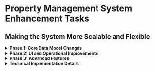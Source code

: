 # Property Management System Enhancement Tasks

## Making the System More Scalable and Flexible

<details>
<summary><strong>Phase 1: Core Data Model Changes</strong></summary>

### 1. Flexible Payment Schedules

- [x] Create `PaymentFrequency` enum (DAILY, WEEKLY, BI_WEEKLY, MONTHLY, QUARTERLY, SEMI_ANNUAL, ANNUAL, CUSTOM)
- [x] Add `paymentFrequency` field to Property model
- [x] Add `customPaymentDays` field for CUSTOM frequency option
- [x] Update payment calculation logic to support different frequencies

### 2. Property Portfolio Management

- [x] Create new `PropertyGroup` model
- [x] Add fields: id, name, description, userId, createdAt, updatedAt
- [x] Create relation between Property and PropertyGroup
- [x] Add propertyGroupId field to Property model

### 3. Dynamic Billing Cycles

- [x] Enhance Lease model with `paymentFrequency` field
- [x] Add `billingCycleStart` and `billingCycleEnd` fields to Lease model
- [x] Add `nextBillingDate` field to track next payment date
- [x] Replace fixed `dueDate` with `dueDateOffset` (days after period start)
- [x] Update Payment model to support variable billing cycles

### 4. Payment Generation Logic

- [x] Refactor payment generation to support different frequencies
- [x] Implement pro-rated billing for partial periods
- [x] Support variable due dates based on property settings
- [x] Create batch payment generation for property groups
</details>

<details>
<summary><strong>Phase 2: UI and Operational Improvements</strong></summary>

### 1. Property Group Management UI

- [x] Create PropertyGroup creation/edit forms
- [x] Implement property assignment to groups
- [x] Add group filtering on property listing pages
- [x] Create property group dashboard view

### 2. Batch Operations

- [x] Implement batch payment generation
- [x] Create bulk billing creation for property groups
- [ ] Create batch maintenance request handling
- [ ] Support bulk tenant communications

### 3. Enhanced Dashboard

- [x] Add property group filtering
- [ ] Create calendar view for upcoming payments
- [ ] Implement payment schedule visualization
- [ ] Add quick filters for payment frequencies
- [ ] Create property comparison widgets

### 4. Notification System

- [x] Design centralized notification system
- [x] Implement payment reminder notifications
- [x] Add maintenance request alerts
- [x] Create lease expiration reminders
- [x] Support email/SMS notification options
- [x] Allow customizable notification timing
</details>

<details>
<summary><strong>Phase 3: Advanced Features</strong></summary>

### 1. Cross-Property Reporting

- [x] Create financial reports across property groups
- [x] Implement occupancy rate comparisons
- [x] Add revenue analysis by property/group
- [ ] Support custom date ranges for reports
- [ ] Create exportable report formats

### 2. Financial Forecasting

- [ ] Implement cash flow projections
- [ ] Add revenue forecasting based on leases
- [ ] Create expense prediction models
- [ ] Support what-if scenario planning
- [ ] Add financial goal tracking

### 3. Custom Automation

- [ ] Create automation rules engine
- [ ] Support property-specific automation
- [ ] Implement tenant onboarding workflows
- [ ] Add maintenance escalation rules
- [ ] Create custom notification rules

### 4. Mobile Optimizations

- [x] Enhance mobile UI for property management
- [ ] Add offline capabilities for field work
- [x] Implement quick actions for common tasks
- [x] Create mobile-specific dashboards
- [ ] Support push notifications
</details>

<details>
<summary><strong>Technical Implementation Details</strong></summary>

### Schema Changes

#### PaymentFrequency Enum

```prisma
enum PaymentFrequency {
  DAILY
  WEEKLY
  BI_WEEKLY
  MONTHLY
  QUARTERLY
  SEMI_ANNUAL
  ANNUAL
  CUSTOM
}
```

#### PropertyGroup Model

```prisma
model PropertyGroup {
  id          String     @id @default(cuid())
  name        String
  description String?
  userId      String
  createdAt   DateTime   @default(now())
  updatedAt   DateTime   @updatedAt
  properties  Property[]
  user        User       @relation(fields: [userId], references: [id], onDelete: Cascade)
}
```

#### Updated Property Model

```prisma
model Property {
  // Existing fields...
  paymentFrequency PaymentFrequency @default(MONTHLY)
  customPaymentDays Int[]           @default([])
  dueDateOffset    Int              @default(0) // Days after period start
  propertyGroupId  String?
  propertyGroup    PropertyGroup?   @relation(fields: [propertyGroupId], references: [id])
  // Other existing fields...
}
```

#### Updated Lease Model

```prisma
model Lease {
  // Existing fields...
  paymentFrequency PaymentFrequency @default(MONTHLY)
  billingCycleStart DateTime
  billingCycleEnd   DateTime?
  nextBillingDate   DateTime
  // Other existing fields...
}
```

</details>
